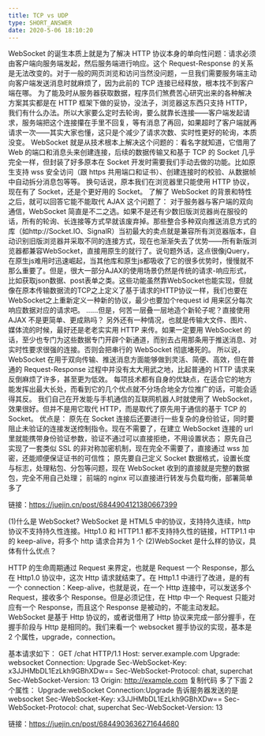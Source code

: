 ```yaml
---
title: TCP vs UDP
type: SHORT_ANSWER
date: 2020-5-06 18:10:20
---
```


WebSocket 的诞生本质上就是为了解决 HTTP 协议本身的单向性问题：请求必须由客户端向服务端发起，然后服务端进行响应。这个 Request-Response 的关系是无法改变的。对于一般的网页浏览和访问当然没问题，一旦我们需要服务端主动向客户端发送消息时就麻烦了，因为此前的 TCP 连接已经释放，根本找不到客户端在哪。
为了能及时从服务器获取数据，程序员们煞费苦心研究出来的各种解决方案其实都是在 HTTP 框架下做的妥协，没法子，浏览器这东西只支持 HTTP，我们有什么办法。所以大家要么定时去轮询，要么就靠长连接——客户端发起请求，服务端把这个连接攥在手里不回复，等有消息了再回，如果超时了客户端就再请求一次——其实大家也懂，这只是个减少了请求次数、实时性更好的轮询，本质没变。
WebSocket 就是从技术根本上解决这个问题的：看名字就知道，它借用了 Web 的端口和消息头来创建连接，后续的数据传输又和基于 TCP 的 Socket 几乎完全一样，但封装了好多原本在 Socket 开发时需要我们手动去做的功能。比如原生支持 wss 安全访问（跟 https 共用端口和证书）、创建连接时的校验、从数据帧中自动拆分消息包等等。
换句话说，原本我们在浏览器里只能使用 HTTP 协议，现在有了 Socket，还是个更好用的 Socket。
了解了 WebSocket 的背景和特性之后，就可以回答它能不能取代 AJAX 这个问题了：
对于服务器与客户端的双向通信，WebSocket 简直是不二之选。如果不是还有少数旧版浏览器尚在服役的话，所有的轮询、长连接等方式早就该废弃掉。那些整合多种双向推送消息方式的库（如http://Socket.IO、SignalR）当初最大的卖点就是兼容所有浏览器版本，自动识别旧版浏览器并采取不同的连接方式，现在也渐渐失去了优势——所有新版浏览器都兼容WebSocket，直接用原生的就行了。说句题外话，这点很像jQuery，在原生js难用时迅速崛起，当其他库和原生js都吸收了它的很多优势时，慢慢就不那么重要了。但是，很大一部分AJAX的使用场景仍然是传统的请求-响应形式，比如获取json数据、post表单之类。这些功能虽然靠WebSocket也能实现，但就像在原本传输数据流的TCP之上定义了基于请求的HTTP协议一样，我们也要在WebSocket之上重新定义一种新的协议，最少也要加个request id 用来区分每次响应数据对应的请求吧。
……但是，何苦一层叠一层地造个新轮子呢？直接使用 AJAX 不是更简单、更成熟吗？
另外还有一种情况，也就是传输大文件、图片、媒体流的时候，最好还是老老实实用 HTTP 来传。如果一定要用 WebSocket 的话，至少也专门为这些数据专门开辟个新通道，而别去占用那条用于推送消息、对实时性要求很强的连接。否则会把串行的 WebSocket 彻底堵死的。
所以说，WebSocket 在用于双向传输、推送消息方面能够做到灵活、简便、高效，但在普通的 Request-Response 过程中并没有太大用武之地，比起普通的 HTTP 请求来反倒麻烦了许多，甚至更为低效。
每项技术都有自身的优缺点，在适合它的地方能发挥出最大长处，而看到它的几个优点就不分场合地全方位推广的话，可能会适得其反。
我们自己在开发能与手机通信的互联网机器人时就使用了 WebSocket，效果很好。但并不是用它取代 HTTP，而是取代了原先用于通信的基于 TCP 的 Socket。
优点是：
原先在 Socket 连接后还要进行一些复杂的身份验证，同时要阻止未验证的连接发送控制指令。现在不需要了，在建立 WebSocket 连接的 url 里就能携带身份验证参数，验证不通过可以直接拒绝，不用设置状态；
原先自己实现了一套类似 SSL 的非对称加密机制，现在完全不需要了，直接通过 wss 加密，还能顺便保证证书的可信性；
原先要自己定义 Socket 数据格式，设置长度与标志，处理粘包、分包等问题，现在 WebSocket 收到的直接就是完整的数据包，完全不用自己处理；
前端的 nginx 可以直接进行转发与负载均衡，部署简单多了

链接：https://juejin.cn/post/6844904121380667399

(1)什么是 WebSocket?
WebSocket 是 HTML5 中的协议，支持持久连续，http 协议不支持持久性连接。Http1.0 和 HTTP1.1 都不支持持久性的链接，HTTP1.1 中的 keep-alive，将多个 http 请求合并为 1 个
(2)WebSocket 是什么样的协议，具体有什么优点？

HTTP 的生命周期通过 Request 来界定，也就是 Request 一个 Response，那么在 Http1.0 协议中，这次 Http 请求就结束了。在 Http1.1 中进行了改进，是的有一个 connection：Keep-alive，也就是说，在一个 Http 连接中，可以发送多个 Request，接收多个 Response。但是必须记住，在 Http 中一个 Request 只能对应有一个 Response，而且这个 Response 是被动的，不能主动发起。
WebSocket 是基于 Http 协议的，或者说借用了 Http 协议来完成一部分握手，在握手阶段与 Http 是相同的。我们来看一个 websocket 握手协议的实现，基本是 2 个属性，upgrade，connection。

基本请求如下：
GET /chat HTTP/1.1
Host: server.example.com
Upgrade: websocket
Connection: Upgrade
Sec-WebSocket-Key: x3JJHMbDL1EzLkh9GBhXDw==
Sec-WebSocket-Protocol: chat, superchat
Sec-WebSocket-Version: 13
Origin: http://example.com
复制代码
多了下面 2 个属性：
Upgrade:webSocket
Connection:Upgrade
告诉服务器发送的是 websocket
Sec-WebSocket-Key: x3JJHMbDL1EzLkh9GBhXDw==
Sec-WebSocket-Protocol: chat, superchat
Sec-WebSocket-Version: 13

链接：https://juejin.cn/post/6844903636271644680
